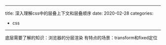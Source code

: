 
---
title: 深入理解css中的层叠上下文和层叠顺序
date: 2020-02-28
categories: 
- css
---

底层需要了解的知识：浏览器的分层渲染
有特点的场景：transform和fixed定位
